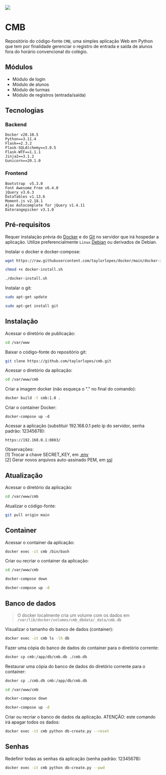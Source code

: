 ![](simba/static/images/logo_labra9.png)

# CMB
Repositório do código-fonte `CMB`, uma simples aplicação Web em Python que tem por finalidade gerenciar o registro de entrada e saída de alunos fora do horário convencional do colégio.  

## Módulos
- Módulo de login
- Módulo de alunos
- Módulo de turmas
- Módulo de registros (entrada/saída)

## Tecnologias

### Backend
`Docker v20.10.5`\
`Python==3.11.4`\
`Flask==2.3.2`\
`Flask-SQLAlchemy==3.0.5`\
`Flask-WTF==1.1.1`\
`Jinja2==3.1.2`\
`Gunicorn==20.1.0` 

### Frontend
`Bootstrap  v5.3.0`\
`Font Awesome Free v6.4.0`\
`jQuery v3.6.3`\
`DataTables v1.13.6`\
`Moment.js v2.18.1`\
`Ajax Autocomplete for jQuery v1.4.11`\
`Daterangepicker v3.1.0`


## Pré-requisitos
Requer instalação prévia do [Docker](https://www.docker.com/) e do [Git](https://git-scm.com/) no servidor que irá hospedar a aplicação. Utilize preferencialmente `Linux` [Debian](https://www.debian.org/) ou derivados de Debian.

Instalar o docker e docker-compose:
```bash
wget https://raw.githubusercontent.com/taylorlopes/docker/main/docker-install.sh

chmod +x docker-install.sh

./docker-install.sh
```

Instalar o git:
```bash
sudo apt-get update

sudo apt-get install git
```

## Instalação

Acessar o diretório de publicação:
```bash
cd /var/www
```

Baixar o código-fonte do repositório git:
```bash
git clone https://github.com/taylorlopes/cmb.git
```

Acessar o diretório da aplicação:
```bash
cd /var/www/cmb
```

Criar a imagem docker (não esqueça o "." no final do comando):
```bash
docker build -t cmb:1.0 .
```

Criar o container Docker:
```
docker-compose up -d
```

Acessar a aplicação (substituir 192.168.0.1 pelo ip do servidor, senha padrão: 12345678):
```
https://192.168.0.1:8083/
```

Observações:\
[1] Trocar a chave SECRET_KEY, em [.env](https://github.com/taylorlopes/cmb/blob/main/.env)\
[2] Gerar novos arquivos auto-assinado PEM, em [ssl](https://github.com/taylorlopes/cmb/tree/main/ssl)

 
## Atualização

Acessar o diretório da aplicação:
```bash
cd /var/www/cmb
```

Atualizar o código-fonte:
```bash
git pull origin main
```

## Container

Acessar o container da aplicação:
```bash
docker exec -it cmb /bin/bash
```

Criar ou recriar o container da aplicação:
```bash
cd /var/www/cmb

docker-compose down

docker-compose up -d
```

## Banco de dados

> O docker localmente cria um volume com os dados em `/var/lib/docker/volumes/cmb_dbdata/_data/cmb.db`

Visualizar o tamanho do banco de dados (container):
```bash
docker exec -it cmb ls -lh db
```

Fazer uma cópia do banco de dados do container para o diretório corrente:
```bash
docker cp cmb:/app/db/cmb.db ./cmb.db
```

Restaurar uma cópia do banco de dados do diretório corrente para o container:
```bash
docker cp ./cmb.db cmb:/app/db/cmb.db 

cd /var/www/cmb

docker-compose down

docker-compose up -d
```

Criar ou recriar o banco de dados da aplicação. ATENÇÃO: este comando irá apagar todos os dados:
```bash
docker exec -it cmb python db-create.py --reset
```

## Senhas

Redefinir todas as senhas da aplicação (senha padrão: 12345678):
```bash
docker exec -it cmb python db-create.py --pwd
```
